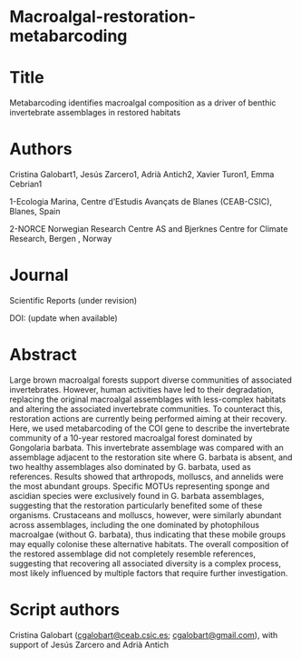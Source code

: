 # Macroalgal-restoration-metabarcoding

# Title
Metabarcoding identifies macroalgal composition as a driver of benthic invertebrate assemblages in restored habitats

# Authors
Cristina Galobart1, Jesús Zarcero1, Adrià Antich2, Xavier Turon1, Emma Cebrian1

1-Ecologia Marina, Centre d’Estudis Avançats de Blanes (CEAB-CSIC), Blanes, Spain

2-NORCE Norwegian Research Centre AS and Bjerknes Centre for Climate Research, Bergen , Norway

# Journal
Scientific Reports (under revision)

DOI: (update when available)

# Abstract
Large brown macroalgal forests support diverse communities of associated invertebrates. However, human activities have led to their degradation, replacing the original macroalgal assemblages with less-complex habitats and altering the associated invertebrate communities. To counteract this, restoration actions are currently being performed aiming at their recovery. Here, we used metabarcoding of the COI gene to describe the invertebrate community of a 10-year restored macroalgal forest dominated by Gongolaria barbata. This invertebrate assemblage was compared with an assemblage adjacent to the restoration site where G. barbata is absent, and two healthy assemblages also dominated by G. barbata, used as references. Results showed that arthropods, molluscs, and annelids were the most abundant groups. Specific MOTUs representing sponge and ascidian species were exclusively found in G. barbata assemblages, suggesting that the restoration particularly benefited some of these organisms. Crustaceans and molluscs, however, were similarly abundant across assemblages, including the one dominated by photophilous macroalgae (without G. barbata), thus indicating that these mobile groups may equally colonise these alternative habitats. The overall composition of the restored assemblage did not completely resemble references, suggesting that recovering all associated diversity is a complex process, most likely influenced by multiple factors that require further investigation.

# Script authors
Cristina Galobart (cgalobart@ceab.csic.es; cgalobart@gmail.com), with support of Jesús Zarcero and Adrià Antich
